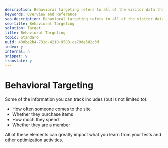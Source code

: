 ```yaml
---
description: Behavioral targeting refers to all of the visitor data that can be stored and used to segment your population and target different content to different people based on their visitor profile
keywords: Overview and Reference
seo-description: Behavioral targeting refers to all of the visitor data that can be stored and used to segment your population and target different content to different people based on their visitor profile
seo-title: Behavioral Targeting
solution: Target
title: Behavioral Targeting
topic: Standard
uuid: 430be2b4-731d-4210-9583-ca79de582c3d
index: y
internal: n
snippet: y
translate: y
---
```


# Behavioral Targeting

Some of the information you can track includes (but is not limited to): 


* How often someone comes to the site
* Whether they purchase items
* How much they spend
* Whether they are a member


All of these elements can greatly impact what you learn from your tests and other optimization activities. 
